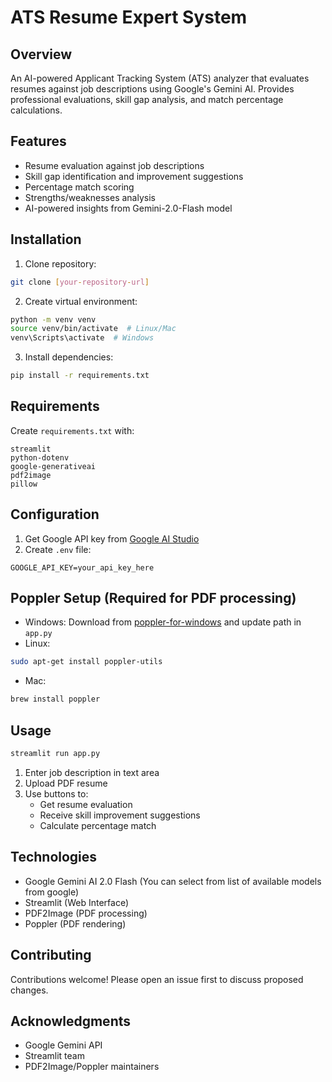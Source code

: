 # ATS Resume Expert System

## Overview
An AI-powered Applicant Tracking System (ATS) analyzer that evaluates resumes against job descriptions using Google's Gemini AI. Provides professional evaluations, skill gap analysis, and match percentage calculations.

## Features
- Resume evaluation against job descriptions
- Skill gap identification and improvement suggestions
- Percentage match scoring
- Strengths/weaknesses analysis
- AI-powered insights from Gemini-2.0-Flash model

## Installation
1. Clone repository:
```bash
git clone [your-repository-url]
```
2. Create virtual environment:
```bash
python -m venv venv
source venv/bin/activate  # Linux/Mac
venv\Scripts\activate  # Windows
```
3. Install dependencies:
```bash
pip install -r requirements.txt
```

## Requirements
Create `requirements.txt` with:
```
streamlit
python-dotenv
google-generativeai
pdf2image
pillow
```

## Configuration
1. Get Google API key from [Google AI Studio](https://aistudio.google.com/)
2. Create `.env` file:
```env
GOOGLE_API_KEY=your_api_key_here
```

## Poppler Setup (Required for PDF processing)
- Windows: Download from [poppler-for-windows](https://github.com/oschwartz10612/poppler-windows/releases/) and update path in `app.py`
- Linux:
```bash
sudo apt-get install poppler-utils
```
- Mac:
```bash
brew install poppler
```

## Usage
```bash
streamlit run app.py
```

1. Enter job description in text area
2. Upload PDF resume
3. Use buttons to:
   - Get resume evaluation
   - Receive skill improvement suggestions
   - Calculate percentage match

## Technologies
- Google Gemini AI 2.0 Flash (You can select from list of available models from google)
- Streamlit (Web Interface)
- PDF2Image (PDF processing)
- Poppler (PDF rendering)


## Contributing
Contributions welcome! Please open an issue first to discuss proposed changes.

## Acknowledgments
- Google Gemini API
- Streamlit team
- PDF2Image/Poppler maintainers
